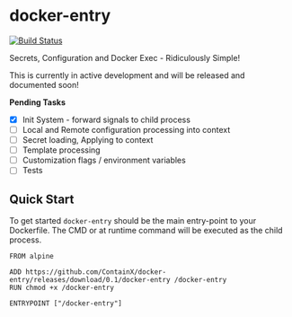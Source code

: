 # docker-entry

[![Build Status](https://travis-ci.org/ContainX/docker-entry.svg)](https://travis-ci.org/ContainX/docker-entry)

Secrets, Configuration and Docker Exec - Ridiculously Simple!

This is currently in active development and will be released and documented soon!

**Pending Tasks**

- [x] Init System - forward signals to child process
- [ ] Local and Remote configuration processing into context
- [ ] Secret loading, Applying to context
- [ ] Template processing
- [ ] Customization flags / environment variables
- [ ] Tests

## Quick Start

To get started `docker-entry` should be the main entry-point to your Dockerfile. The CMD or at runtime
command will be executed as the child process.

```
FROM alpine

ADD https://github.com/ContainX/docker-entry/releases/download/0.1/docker-entry /docker-entry
RUN chmod +x /docker-entry

ENTRYPOINT ["/docker-entry"]
```